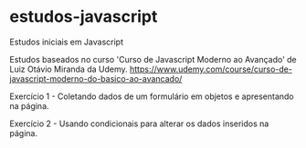 # estudos-javascript
Estudos iniciais em Javascript

Estudos baseados no curso 'Curso de Javascript Moderno ao Avançado' de Luiz Otávio Miranda da Udemy.
https://www.udemy.com/course/curso-de-javascript-moderno-do-basico-ao-avancado/

Exercício 1 - Coletando dados de um formulário em objetos e apresentando na página.

Exercício 2 - Usando condicionais para alterar os dados inseridos na página.
